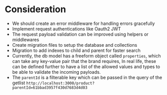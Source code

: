 # Consideration
* We should create an error middleware for handling errors gracefully
* Implement request authentications like Oauth2 JWT
* The request payload validation can be improved using helpers or middlewares
* Create migration files to setup the database and collections
* Migration to add indexes to child and parent for faster search
* Currently, the db model has a freeform object called `properties`, which can take any key-value pair that the brand requires,
In real life, these can be defined further to have a list of the allowed values and types to be able to validate the incoming payloads.
* The `parentId` is a filterable key which can be passed in the query of the getlist `http://localhost:3000/product?parentId=61bbad3957f430d7683d4d03`
